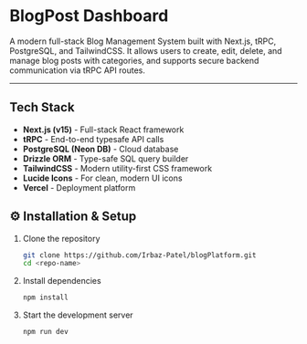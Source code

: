 # BlogPost Dashboard
A modern full-stack Blog Management System built with Next.js, tRPC, PostgreSQL, and TailwindCSS.
It allows users to create, edit, delete, and manage blog posts with categories, and supports secure backend communication via tRPC API routes.

---

## Tech Stack

- **Next.js (v15)** - Full-stack React framework
- **tRPC** - End-to-end typesafe API calls
- **PostgreSQL (Neon DB)** - Cloud database
- **Drizzle ORM** - Type-safe SQL query builder
- **TailwindCSS** - Modern utility-first CSS framework
- **Lucide Icons** - For clean, modern UI icons
- **Vercel** - Deployment platform
  

## ⚙️ Installation & Setup

1. Clone the repository  
   ```bash
   git clone https://github.com/Irbaz-Patel/blogPlatform.git
   cd <repo-name>

2. Install dependencies
   ```bash
   npm install

3. Start the development server
   ```bash
   npm run dev
